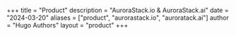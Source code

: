 +++
title = "Product"
description = "AuroraStack.io & AuroraStack.ai"
date = "2024-03-20"
aliases = ["product", "aurorastack.io", "auroratack.ai"]
author = "Hugo Authors"
layout = "product"
+++
